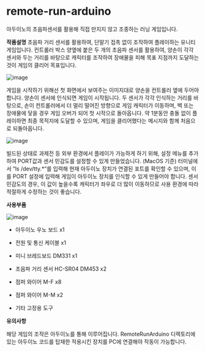 # remote-run-arduino
아두이노의 초음파센서를 활용해 직접 만지지 않고 조종하는 러닝 게임입니다. 

**작품설명**
 초음파 거리 센서를 활용하여, 단말기 접촉 없이 조작하여 플레이하는 유니티 게임입니다. 컨트롤러 박스 양옆에 붙은 두 개의 초음파 센서를 활용하여, 양손이 각각 센서와 두는 거리를 바탕으로 캐릭터를 조작하여 장애물을 피해 목표 지점까지 도달하는 것이 게임의 클리어 목표입니다. 
 
 ![image](https://user-images.githubusercontent.com/15320150/208811914-c147e5ed-677b-4d76-8620-24b59c2555a0.png)

게임을 시작하기 위해선 첫 화면에서 보여주는 이미지대로 양손을 컨트롤러 옆에 두어야 합니다. 양손이 센서에 인식되면 게임이 시작됩니다. 두 센서가 각각 인식하는 거리를 바탕으로, 손이 컨트롤러에서 더 멀리 떨어진 방향으로 게임 캐릭터가 이동하며, 벽 또는 장애물에 닿을 경우 게임 오버가 되어 첫 시작으로 돌아옵니다. 약 1분동안 충돌 없이 플레이하면 최종 목적지에 도달할 수 있으며, 게임을 클리어했다는 메시지와 함께 처음으로 되돌아옵니다. 

![image](https://user-images.githubusercontent.com/15320150/208811940-05d0793b-dbbe-418b-b89a-961a6836639d.png)

빌드된 상태로 과제전 등 외부 환경에서 플레이가 가능하게 하기 위해, 설정 메뉴를 추가하여 PORT값과 센서 민감도를 설정할 수 있게 만들었습니다. (MacOS 기준) 터미널에서 “ls /dev/tty.*”를 입력해 현재 아두이노 장치가 연결된 포트를 확인할 수 있으며, 이를 PORT 설정에 입력해 게임이 아두이노 장치를 인식할 수 있게 만들어야 합니다. 센서 민감도의 경우, 이 값이 높을수록 캐릭터가 좌우로 더 많이 이동하므로 사용 환경에 따라 적절하게 수정하는 것이 좋습니다. 

**사용부품**

![image](https://user-images.githubusercontent.com/15320150/208812253-282d8388-bfe0-4861-8845-fe2f1b286691.png)

- 아두이노 우노 보드		x1

- 전원 및 통신 케이블 		x1

- 미니 브레드보드 DM331		x1

- 초음파 거리 센서 HC-SR04 DM453	x2

- 점퍼 와이어 M-F 	x8

- 점퍼 와이어 M-M 		x2

- 기타 고정용 도구

**유의사항**

해당 게임의 조작은 아두이노를 통해 이루어집니다. RemoteRunArduino 디렉토리에 있는 아두이노 코드를 탑재한 적용시킨 장치를 PC에 연결해야 작동이 가능합니다. 

